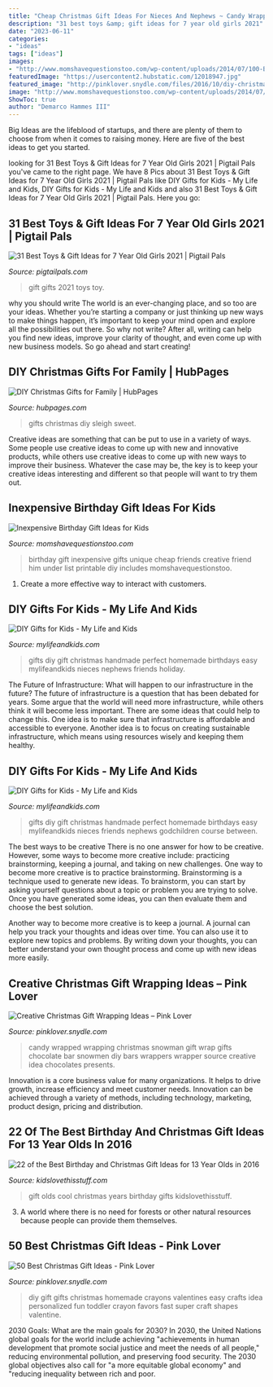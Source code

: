 ```yaml
---
title: "Cheap Christmas Gift Ideas For Nieces And Nephews ~ Candy Wrapped Wrapping Christmas Snowman Gift Wrap Gifts Chocolate Bar Snowmen Diy Bars Wrappers Wrapper Source Creative Idea Chocolates Presents"
description: "31 best toys &amp; gift ideas for 7 year old girls 2021"
date: "2023-06-11"
categories:
- "ideas"
tags: ["ideas"]
images:
- "http://www.momshavequestionstoo.com/wp-content/uploads/2014/07/100-Birthday-Gifts-Under-201-499x754.png"
featuredImage: "https://usercontent2.hubstatic.com/12018947.jpg"
featured_image: "http://pinklover.snydle.com/files/2016/10/diy-christmas-gift-ideas-for-kids.jpg"
image: "http://www.momshavequestionstoo.com/wp-content/uploads/2014/07/100-Birthday-Gifts-Under-201-499x754.png"
ShowToc: true
author: "Demarco Hammes III"
---
```



Big Ideas are the lifeblood of startups, and there are plenty of them to choose from when it comes to raising money. Here are five of the best ideas to get you started.

	

		
looking for 31 Best Toys &amp; Gift Ideas for 7 Year Old Girls 2021 | Pigtail Pals you've came to the right page. We have 8 Pics about 31 Best Toys &amp; Gift Ideas for 7 Year Old Girls 2021 | Pigtail Pals like DIY Gifts for Kids - My Life and Kids, DIY Gifts for Kids - My Life and Kids and also 31 Best Toys &amp; Gift Ideas for 7 Year Old Girls 2021 | Pigtail Pals. Here you go:
		
    
## 31 Best Toys &amp; Gift Ideas For 7 Year Old Girls 2021 | Pigtail Pals

<img loading=lazy src="https://pigtailpals.com/wp-content/uploads/2018/11/gifts-for-7-year-old-girls.png" onerror="this.onerror=null;this.src='https://tse3.mm.bing.net/th?id=OIP.hrkQYtlAidLM0aPQT2mWuwHaMW&amp;pid=15.1';" alt="31 Best Toys &amp; Gift Ideas for 7 Year Old Girls 2021 | Pigtail Pals">

_Source: pigtailpals.com_

>gift gifts 2021 toys toy. 

	

why you should write
The world is an ever-changing place, and so too are your ideas. Whether you’re starting a company or just thinking up new ways to make things happen, it’s important to keep your mind open and explore all the possibilities out there. So why not write? After all, writing can help you find new ideas, improve your clarity of thought, and even come up with new business models. So go ahead and start creating!

    
## DIY Christmas Gifts For Family | HubPages

<img loading=lazy src="https://usercontent2.hubstatic.com/12018947.jpg" onerror="this.onerror=null;this.src='https://tse1.mm.bing.net/th?id=OIP.PkI6I2ZoKkK4VGEdrRh5oQAAAA&amp;pid=15.1';" alt="DIY Christmas Gifts for Family | HubPages">

_Source: hubpages.com_

>gifts christmas diy sleigh sweet. 

	

Creative ideas are something that can be put to use in a variety of ways. Some people use creative ideas to come up with new and innovative products, while others use creative ideas to come up with new ways to improve their business. Whatever the case may be, the key is to keep your creative ideas interesting and different so that people will want to try them out.

    
## Inexpensive Birthday Gift Ideas For Kids

<img loading=lazy src="http://www.momshavequestionstoo.com/wp-content/uploads/2014/07/100-Birthday-Gifts-Under-201-499x754.png" onerror="this.onerror=null;this.src='https://tse3.mm.bing.net/th?id=OIP.nqAJLHaVMkqSabHG5ZLK0QHaLM&amp;pid=15.1';" alt="Inexpensive Birthday Gift Ideas for Kids">

_Source: momshavequestionstoo.com_

>birthday gift inexpensive gifts unique cheap friends creative friend him under list printable diy includes momshavequestionstoo. 

	

1. Create a more effective way to interact with customers.

    
## DIY Gifts For Kids - My Life And Kids

<img loading=lazy src="http://mylifeandkids.com/wp-content/uploads/2014/11/diy-gifts-for-kids-500x1024.png" onerror="this.onerror=null;this.src='https://tse2.mm.bing.net/th?id=OIP.eFnNE6WWMGTPE2gAw4llDQHaPK&amp;pid=15.1';" alt="DIY Gifts for Kids - My Life and Kids">

_Source: mylifeandkids.com_

>gifts diy gift christmas handmade perfect homemade birthdays easy mylifeandkids nieces nephews friends holiday. 

	

The Future of Infrastructure: What will happen to our infrastructure in the future?
The future of infrastructure is a question that has been debated for years. Some argue that the world will need more infrastructure, while others think it will become less important. There are some ideas that could help to change this. One idea is to make sure that infrastructure is affordable and accessible to everyone. Another idea is to focus on creating sustainable infrastructure, which means using resources wisely and keeping them healthy.

    
## DIY Gifts For Kids - My Life And Kids

<img loading=lazy src="https://mylifeandkids.com/wp-content/uploads/2014/11/diy-gifts-for-kids.png" onerror="this.onerror=null;this.src='https://tse2.mm.bing.net/th?id=OIP.GZALWel_8IOFi-LSqqaYzQHaPJ&amp;pid=15.1';" alt="DIY Gifts for Kids - My Life and Kids">

_Source: mylifeandkids.com_

>gifts diy gift christmas handmade perfect homemade birthdays easy mylifeandkids nieces friends nephews godchildren course between. 

	

The best ways to be creative
There is no one answer for how to be creative. However, some ways to become more creative include: practicing brainstorming, keeping a journal, and taking on new challenges.
One way to become more creative is to practice brainstorming. Brainstorming is a technique used to generate new ideas. To brainstorm, you can start by asking yourself questions about a topic or problem you are trying to solve. Once you have generated some ideas, you can then evaluate them and choose the best solution.

Another way to become more creative is to keep a journal. A journal can help you track your thoughts and ideas over time. You can also use it to explore new topics and problems. By writing down your thoughts, you can better understand your own thought process and come up with new ideas more easily.

    
## Creative Christmas Gift Wrapping Ideas – Pink Lover

<img loading=lazy src="https://pinklover.snydle.com/files/2016/10/christmas-gift-wrapping-ideas-for-chocolate-bar.jpg" onerror="this.onerror=null;this.src='https://tse1.mm.bing.net/th?id=OIP._OPafE9TjH8wTSqZsYh0fwHaE7&amp;pid=15.1';" alt="Creative Christmas Gift Wrapping Ideas – Pink Lover">

_Source: pinklover.snydle.com_

>candy wrapped wrapping christmas snowman gift wrap gifts chocolate bar snowmen diy bars wrappers wrapper source creative idea chocolates presents. 

	

Innovation is a core business value for many organizations. It helps to drive growth, increase efficiency and meet customer needs. Innovation can be achieved through a variety of methods, including technology, marketing, product design, pricing and distribution.

    
## 22 Of The Best Birthday And Christmas Gift Ideas For 13 Year Olds In 2016

<img loading=lazy src="https://kidslovethisstuff.com/wp-content/uploads/2015/11/Gift-ideas-for-13-years-old-FP-700x490.jpg" onerror="this.onerror=null;this.src='https://tse4.mm.bing.net/th?id=OIP.Mi5rdVuXZJpApUlSeq9rJgHaFL&amp;pid=15.1';" alt="22 of the Best Birthday and Christmas Gift Ideas for 13 Year Olds in 2016">

_Source: kidslovethisstuff.com_

>gift olds cool christmas years birthday gifts kidslovethisstuff. 

	

3. A world where there is no need for forests or other natural resources because people can provide them themselves. 

    
## 50 Best Christmas Gift Ideas - Pink Lover

<img loading=lazy src="http://pinklover.snydle.com/files/2016/10/diy-christmas-gift-ideas-for-kids.jpg" onerror="this.onerror=null;this.src='https://tse2.mm.bing.net/th?id=OIP.w5R4vAiddamqQGUeu1LMnwHaNl&amp;pid=15.1';" alt="50 Best Christmas Gift Ideas - Pink Lover">

_Source: pinklover.snydle.com_

>diy gift gifts christmas homemade crayons valentines easy crafts idea personalized fun toddler crayon favors fast super craft shapes valentine. 

	

2030 Goals: What are the main goals for 2030?
In 2030, the United Nations global goals for the world include achieving "achievements in human development that promote social justice and meet the needs of all people," reducing environmental pollution, and preserving food security. The 2030 global objectives also call for "a more equitable global economy" and "reducing inequality between rich and poor.

